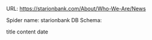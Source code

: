 URL: https://starionbank.com/About/Who-We-Are/News

Spider name: starionbank
DB Schema:

title
content
date